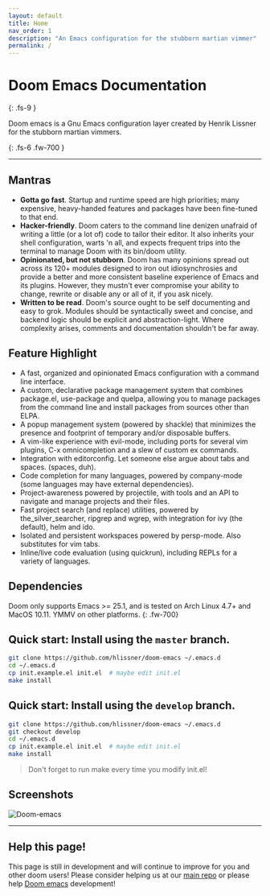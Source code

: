 ```yaml
---
layout: default
title: Home
nav_order: 1
description: "An Emacs configuration for the stubborn martian vimmer"
permalink: /
---
```


# Doom Emacs Documentation
{: .fs-9 }

Doom emacs is a Gnu Emacs configuration layer created by Henrik Lissner
for the stubborn martian vimmers.

{: .fs-6 .fw-700 }

---

## Mantras
* **Gotta go fast**. Startup and runtime speed are high priorities; many expensive, heavy-handed features and packages have been fine-tuned to that end.
* **Hacker-friendly**. Doom caters to the command line denizen unafraid of writing a little (or a lot of) code to tailor their editor. It also inherits your shell configuration, warts 'n all, and expects frequent trips into the terminal to manage Doom with its bin/doom utility.
* **Opinionated, but not stubborn**. Doom has many opinions spread out across its 120+ modules designed to iron out idiosynchrosies and provide a better and more consistent baseline experience of Emacs and its plugins. However, they mustn't ever compromise your ability to change, rewrite or disable any or all of it, if you ask nicely.
* **Written to be read**. Doom's source ought to be self documenting and easy to grok. Modules should be syntactically sweet and concise, and backend logic should be explicit and abstraction-light. Where complexity arises, comments and documentation shouldn't be far away.


## Feature Highlight
* A fast, organized and opinionated Emacs configuration with a command line interface.
* A custom, declarative package management system that combines package.el, use-package and quelpa, allowing you to manage packages from the command line and install packages from sources other than ELPA.
* A popup management system (powered by shackle) that minimizes the presence and footprint of temporary and/or disposable buffers.
* A vim-like experience with evil-mode, including ports for several vim plugins, C-x omnicompletion and a slew of custom ex commands.
* Integration with editorconfig. Let someone else argue about tabs and spaces. (spaces, duh).
* Code completion for many languages, powered by company-mode (some languages may have external dependencies).
* Project-awareness powered by projectile, with tools and an API to navigate and manage projects and their files.
* Fast project search (and replace) utilities, powered by the_silver_searcher, ripgrep and wgrep, with integration for ivy (the default), helm and ido.
* Isolated and persistent workspaces powered by persp-mode. Also substitutes for vim tabs.
* Inline/live code evaluation (using quickrun), including REPLs for a variety of languages.


## Dependencies

Doom only supports Emacs >= 25.1, and is tested on Arch Linux 4.7+ and MacOS 10.11. YMMV on other platforms.
{: .fw-700}

## Quick start: Install using the `master` branch.

```bash
git clone https://github.com/hlissner/doom-emacs ~/.emacs.d
cd ~/.emacs.d
cp init.example.el init.el  # maybe edit init.el
make install
```

## Quick start: Install using the `develop` branch.

```bash
git clone https://github.com/hlissner/doom-emacs ~/.emacs.d
git checkout develop
cd ~/.emacs.d
cp init.example.el init.el  # maybe edit init.el
make install
```

> Don't forget to run make every time you modify init.el!

## Screenshots

![Doom-emacs](https://raw.githubusercontent.com/hlissner/doom-emacs/screenshots/main.png)

---

## Help this page!

This page is still in development and will continue to improve for you and
other doom users! Please consider helping us at our [main
repo](https://github.com/VentGrey/doom-emacs-docs)
or please help [Doom emacs](https://github.com/hlissner/doom-emacs) development!

